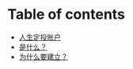 # Table of contents

* [人生定投账户](README.md)
* [是什么？](shi-shen-me.md)
* [为什么要建立？](wei-shen-me-yao-jian-li-ren-sheng-ding-tou-zhang-hu.md)

